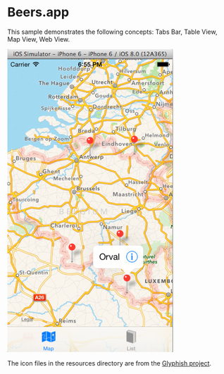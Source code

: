 Beers.app
=========

This sample demonstrates the following concepts: Tabs Bar, Table View, Map View, Web View.

![ScreenShot](screenshot.png)

The icon files in the resources directory are from the [Glyphish project](http://glyphish.com).
